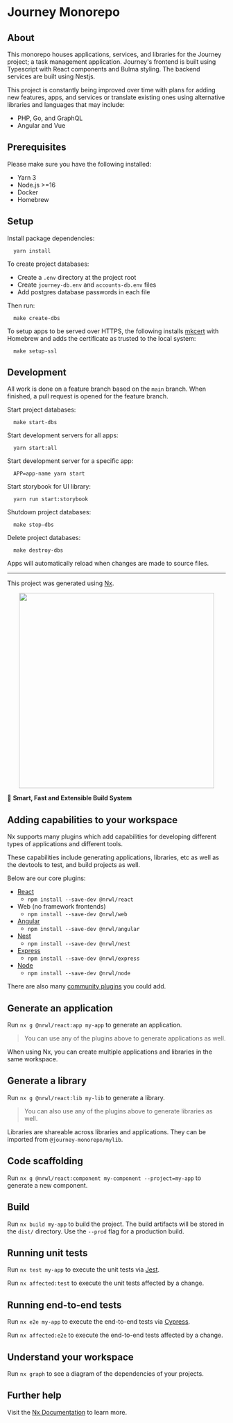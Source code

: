 # Journey Monorepo

## About

This monorepo houses applications, services, and libraries for the Journey project; a task management application. Journey's frontend is built using Typescript with React components and Bulma styling. The backend services are built using Nestjs.

This project is constantly being improved over time with plans for adding new features, apps, and services or translate existing ones using alternative libraries and languages that may include:

- PHP, Go, and GraphQL
- Angular and Vue

## Prerequisites

Please make sure you have the following installed:

- Yarn 3
- Node.js >=16
- Docker
- Homebrew

## Setup

Install package dependencies:

```
  yarn install
```

To create project databases:

- Create a `.env` directory at the project root
- Create `journey-db.env` and `accounts-db.env` files
- Add postgres database passwords in each file

Then run:

```
  make create-dbs
```

To setup apps to be served over HTTPS, the following installs [mkcert](https://github.com/FiloSottile/mkcert) with Homebrew and adds the certificate as trusted to the local system:

```
  make setup-ssl
```

## Development

All work is done on a feature branch based on the `main` branch. When finished, a pull request is opened for the feature branch.

Start project databases:

```
  make start-dbs
```

Start development servers for all apps:

```
  yarn start:all
```

Start development server for a specific app:

```
  APP=app-name yarn start
```

Start storybook for UI library:

```
  yarn run start:storybook
```

Shutdown project databases:

```
  make stop-dbs
```

Delete project databases:

```
  make destroy-dbs
```

Apps will automatically reload when changes are made to source files.

---

This project was generated using [Nx](https://nx.dev).

<p style="text-align: center;"><img src="https://raw.githubusercontent.com/nrwl/nx/master/images/nx-logo.png" width="450"></p>

🔎 **Smart, Fast and Extensible Build System**

## Adding capabilities to your workspace

Nx supports many plugins which add capabilities for developing different types of applications and different tools.

These capabilities include generating applications, libraries, etc as well as the devtools to test, and build projects as well.

Below are our core plugins:

- [React](https://reactjs.org)
  - `npm install --save-dev @nrwl/react`
- Web (no framework frontends)
  - `npm install --save-dev @nrwl/web`
- [Angular](https://angular.io)
  - `npm install --save-dev @nrwl/angular`
- [Nest](https://nestjs.com)
  - `npm install --save-dev @nrwl/nest`
- [Express](https://expressjs.com)
  - `npm install --save-dev @nrwl/express`
- [Node](https://nodejs.org)
  - `npm install --save-dev @nrwl/node`

There are also many [community plugins](https://nx.dev/community) you could add.

## Generate an application

Run `nx g @nrwl/react:app my-app` to generate an application.

> You can use any of the plugins above to generate applications as well.

When using Nx, you can create multiple applications and libraries in the same workspace.

## Generate a library

Run `nx g @nrwl/react:lib my-lib` to generate a library.

> You can also use any of the plugins above to generate libraries as well.

Libraries are shareable across libraries and applications. They can be imported from `@journey-monorepo/mylib`.

## Code scaffolding

Run `nx g @nrwl/react:component my-component --project=my-app` to generate a new component.

## Build

Run `nx build my-app` to build the project. The build artifacts will be stored in the `dist/` directory. Use the `--prod` flag for a production build.

## Running unit tests

Run `nx test my-app` to execute the unit tests via [Jest](https://jestjs.io).

Run `nx affected:test` to execute the unit tests affected by a change.

## Running end-to-end tests

Run `nx e2e my-app` to execute the end-to-end tests via [Cypress](https://www.cypress.io).

Run `nx affected:e2e` to execute the end-to-end tests affected by a change.

## Understand your workspace

Run `nx graph` to see a diagram of the dependencies of your projects.

## Further help

Visit the [Nx Documentation](https://nx.dev) to learn more.
